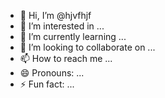 - 👋 Hi, I’m @hjvfhjf
- 👀 I’m interested in ...
- 🌱 I’m currently learning ...
- 💞️ I’m looking to collaborate on ...
- 📫 How to reach me ...
- 😄 Pronouns: ...
- ⚡ Fun fact: ...

<!---
hjvfhjf/hjvfhjf is a ✨ special ✨ repository because its `README.md` (this file) appears on your GitHub profile.
You can click the Preview link to take a look at your changes.
--->
